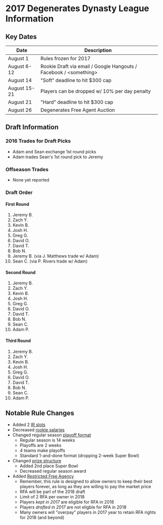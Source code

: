 # 2017 Degenerates Dynasty League Information 

## Key Dates

| Date         | Description |
|--------------|-------------|
| August 1     | Rules frozen for 2017 |
| August 6- 12 | Rookie Draft via email / Google Hangouts / Facebook / \<something> |
| August 14    | "Soft" deadline to hit $300 cap |
| August 15-21 | Players can be dropped w/ 10% per day penalty |
| August 21    | "Hard" deadline to hit $300 cap |
| August 26    | Degenerates Free Agent Auction |

## Draft Information

### 2016 Trades for Draft Picks
  - Adam and Sean exchange 1st round picks
  - Adam trades Sean's 1st round pick to Jeremy

### Offseason Trades
  - None yet reported
  
### Draft Order

#### First Round
  1. Jeremy B.
  2. Zach Y.
  3. Kevin B.
  4. Josh H.
  5. Greg G.
  6. David O.
  7. David T.
  8. Bob N.
  9. Jeremy B. (via J. Matthews trade w/ Adam)
  10. Sean C. (via P. Rivers trade w/ Adam)

#### Second Round
  1. Jeremy B.
  2. Zach Y.
  3. Kevin B.
  4. Josh H.
  5. Greg G.
  6. David O.
  7. David T.
  8. Bob N.
  9. Sean C.
  10. Adam P.

#### Third Round
  1. Jeremy B.
  2. Zach Y.
  3. Kevin B.
  4. Josh H.
  5. Greg G.
  6. David O.
  7. David T.
  8. Bob N.
  9. Sean C.
  10. Adam P.

## Notable Rule Changes
  - Added 2 [IR slots](https://github.com/zombull/degenerates#ir-slots)
  - Decreased [rookie salaries](https://github.com/zombull/degenerates#rookie-draft)
  - Changed regular season [playoff format](https://github.com/zombull/degenerates#playoffs)
    - Regular season is 14 weeks
    - Playoffs are 2 weeks
    - 4 teams make playoffs
    - Standard 1-and-done format (dropping 2-week Super Bowl)
  - Changed [prize structure](https://github.com/zombull/degenerates#prizes)
    - Added 2nd place Super Bowl
    - Decreased regular season award
  - Added [Restricted Free Agency](https://github.com/zombull/degenerates#restricted-free-agency)
    - Remember, this rule is designed to allow owners to keep their best players forever, as long as they are willing to pay the market price
    - RFA will be part of the 2018 draft
    - Limit of 2 RFA per owner in 2018
    - Players *kept in 2017* are eligible for RFA in 2018
    - Players *drafted in 2017* are not eligble for RFA in 2018
    - Many owners will "overpay" players in 2017 year to retain RFA rights for 2018 (and beyond)
    
